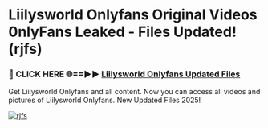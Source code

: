 # Liilysworld Onlyfans Original Videos 0nlyFans Leaked - Files Updated! (rjfs)

<h3>🔴 CLICK HERE 🌐==►► <a href="https://tinyurl.com/x26r9saj" rel="nofollow">Liilysworld Onlyfans Updated Files</a></h3>

Get Liilysworld Onlyfans and all content. Now you can access all videos and pictures of Liilysworld Onlyfans. New Updated Files 2025!

[![rjfs](https://i.imgur.com/LkgZPqh.gif)](https://tinyurl.com/x26r9saj)
